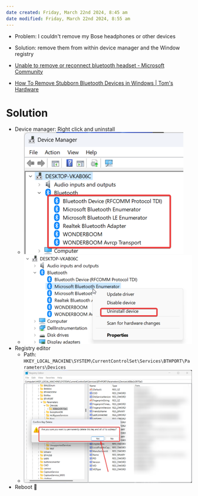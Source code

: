 ```yaml
---
date created: Friday, March 22nd 2024, 8:45 am
date modified: Friday, March 22nd 2024, 8:55 am
---
```


- Problem: I couldn't remove my Bose headphones or other devices
- Solution: remove them from within device manager and the Window registry

- [Unable to remove or reconnect bluetooth headset - Microsoft Community](https://answers.microsoft.com/en-us/windows/forum/all/unable-to-remove-or-reconnect-bluetooth-headset/620743d2-dbce-4d6e-bcd8-b5806ec4c14b) 
- [How To Remove Stubborn Bluetooth Devices in Windows | Tom's Hardware](https://www.tomshardware.com/how-to/remove-stubborn-bluetooth-devices-in-windows) 
# Solution
- Device manager: Right click and uninstall 
	- ![](IMG-20240322084701216.png)
	- ![](IMG-20240322084723281.png)
- Registry editor
	- Path: `HKEY_LOCAL_MACHINE\SYSTEM\CurrentControlSet\Services\BTHPORT\Parameters\Devices`
	- ![](IMG-20240322085041846.png)
- Reboot 🙂